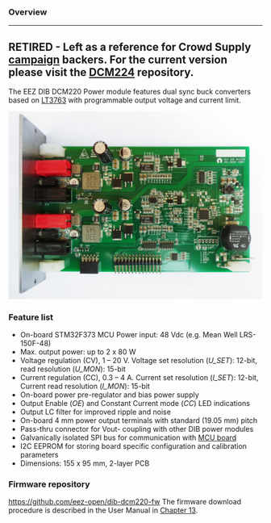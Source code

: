 ### Overview
---
**RETIRED - Left as a reference for Crowd Supply [campaign](https://www.crowdsupply.com/envox/eez-bb3) backers. For the current version please visit the [DCM224](https://github.com/eez-open/dib-dcm224) repository.**
---
The EEZ DIB DCM220 Power module features dual sync buck converters based on [LT3763](https://www.analog.com/en/products/lt3763.html) with programmable output voltage and current limit.

![module](Images/DCM220_r2B8.jpg)

### Feature list
- On-board STM32F373 MCU
Power input: 48 Vdc (e.g. Mean Well LRS-150F-48)
- Max. output power: up to 2 x 80 W
- Voltage regulation (CV), 1 – 20 V. Voltage set resolution (_U_SET_): 12-bit, read resolution (_U_MON_): 15-bit
- Current regulation (CC), 0.3 – 4 A. Current set resolution (_I_SET_): 12-bit, Current read resolution (_I_MON_): 15-bit
- On-board power pre-regulator and bias power supply
- Output Enable (_OE_) and Constant Current mode (_CC_) LED indications
- Output LC filter for improved ripple and noise
- On-board 4 mm power output terminals with standard (19.05 mm) pitch
- Pass-thru connector for Vout- coupling with other DIB power modules
- Galvanically isolated SPI bus for communication with [MCU board](https://github.com/eez-open/modular-psu/tree/master/mcu)
- I2C EEPROM for storing board specific configuration and calibration parameters
- Dimensions: 155 x 95 mm, 2-layer PCB

### Firmware repository

https://github.com/eez-open/dib-dcm220-fw
The firmware download procedure is described in the User Manual in [Chapter 13](https://github.com/eez-open/modular-psu/blob/master/docs/user%20manual/EEZ%20BB3%20user%20manual.pdf). 